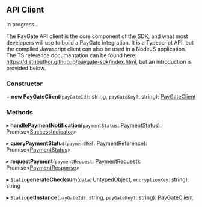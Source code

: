 ## API Client

In progress ..

The PayGate API client is the core component of the SDK, and what most developers will use to build a PayGate integration. It is a Typescript API, but the compiled Javascript client can also be used in a NodeJS application. The TS reference documentation can be found here: https://distributhor.github.io/paygate-sdk/index.html, but an introduction is provided below.

### Constructor

\+ **new PayGateClient**(`payGateId?`: string, `payGateKey?`: string): [PayGateClient](https://distributhor.github.io/paygate-sdk/classes/_client_.paygateclient.html)

### Methods

▸ **handlePaymentNotification**(`paymentStatus`: [PaymentStatus](https://distributhor.github.io/paygate-sdk/interfaces/_types_.paymentstatus.html)): Promise\<[SuccessIndicator](https://distributhor.github.io/paygate-sdk/interfaces/_types_.successindicator.html)>

▸ **queryPaymentStatus**(`paymentRef`: [PaymentReference](https://distributhor.github.io/paygate-sdk/interfaces/_types_.paymentreference.html)): Promise\<[PaymentStatus](https://distributhor.github.io/paygate-sdk/classes/_client_.paygateclient.html)>

▸ **requestPayment**(`paymentRequest`: [PaymentRequest](https://distributhor.github.io/paygate-sdk/interfaces/_types_.paymentrequest.html)): Promise\<[PaymentResponse](https://distributhor.github.io/paygate-sdk/interfaces/_types_.paymentresponse.html)>

▸ `Static`**generateChecksum**(`data`: [UntypedObject](https://distributhor.github.io/paygate-sdk/interfaces/_types_.untypedobject.html), `encryptionKey`: string): string

▸ `Static`**getInstance**(`payGateId?`: string, `payGateKey?`: string): [PayGateClient](https://distributhor.github.io/paygate-sdk/classes/_client_.paygateclient.html)
